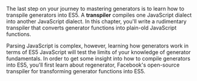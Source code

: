 The last step on your journey to mastering generators is to learn how
to transpile generators into ES5. A **transpiler** compiles one JavaScript
dialect into another JavaScript dialect. In this chapter, you'll write a
rudimentary transpiler that converts generator functions into plain-old
JavaScript functions.

Parsing JavaScript is complex, however, learning how
generators work in terms of ES5 JavaScript will test the limits of your
knowledge of generator fundamentals. In order to get some insight into how
to compile generators into ES5, you'll first learn about regenerator, Facebook's
open-source transpiler for transforming generator functions into ES5.
